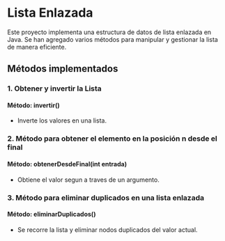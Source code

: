 # Lista Enlazada

Este proyecto implementa una estructura de datos de lista enlazada en Java. Se han agregado varios métodos para manipular y gestionar la lista de manera eficiente.

## Métodos implementados 

### 1. Obtener y invertir la Lista
 #### Método: invertir()
- Inverte los valores en una lista.
### 2. Método para obtener el elemento en la posición n desde el final
 #### Método: obtenerDesdeFinal(int entrada)
- Obtiene el valor segun a traves de un argumento.
### 3. Método para eliminar duplicados en una lista enlazada
 #### Método: eliminarDuplicados()
- Se recorre la lista y eliminar nodos duplicados del valor actual.
